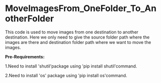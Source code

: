 # MoveImagesFrom_OneFolder_To_AnotherFolder

  This code is used to move images from one destination to another destination. 
  Here we only need to give the source folder path where the images are there and destination folder path where we want to move the images.

**Pre-Requirements:**

  1.Need to install 'shutil'package using 'pip install shutil'command.
  
  2.Need to install 'os' package using 'pip install os'command.
